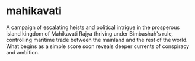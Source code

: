 # mahikavati
A campaign of escalating heists and political intrigue in the prosperous island kingdom of Mahikavati Rajya thriving under Bimbashah's rule, controlling maritime trade between the mainland and the rest of the world. What begins as a simple score soon reveals deeper currents of conspiracy and ambition.
